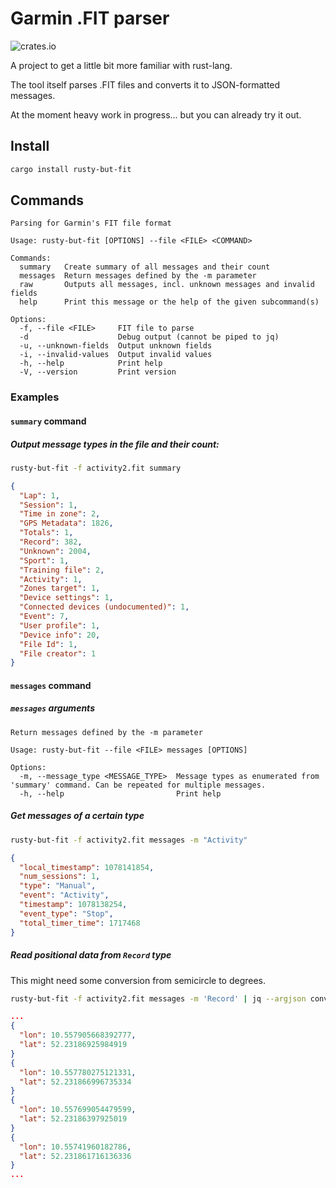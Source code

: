 # Garmin .FIT parser

![crates.io](https://img.shields.io/crates/v/rusty-but-fit.svg)

A project to get a little bit more familiar with rust-lang.

The tool itself parses .FIT files and converts it to JSON-formatted messages.

At the moment heavy work in progress... but you can already try it out.

## Install
```bash
cargo install rusty-but-fit
```

## Commands
```text
Parsing for Garmin's FIT file format

Usage: rusty-but-fit [OPTIONS] --file <FILE> <COMMAND>

Commands:
  summary   Create summary of all messages and their count
  messages  Return messages defined by the -m parameter
  raw       Outputs all messages, incl. unknown messages and invalid fields
  help      Print this message or the help of the given subcommand(s)

Options:
  -f, --file <FILE>     FIT file to parse
  -d                    Debug output (cannot be piped to jq)
  -u, --unknown-fields  Output unknown fields
  -i, --invalid-values  Output invalid values
  -h, --help            Print help
  -V, --version         Print version
```

### Examples

#### `summary` command
##### Output message types in the file and their count:
```bash
rusty-but-fit -f activity2.fit summary
```
```json
{
  "Lap": 1,
  "Session": 1,
  "Time in zone": 2,
  "GPS Metadata": 1826,
  "Totals": 1,
  "Record": 382,
  "Unknown": 2004,
  "Sport": 1,
  "Training file": 2,
  "Activity": 1,
  "Zones target": 1,
  "Device settings": 1,
  "Connected devices (undocumented)": 1,
  "Event": 7,
  "User profile": 1,
  "Device info": 20,
  "File Id": 1,
  "File creator": 1
}
```
#### `messages` command

##### `messages` arguments
```text
Return messages defined by the -m parameter

Usage: rusty-but-fit --file <FILE> messages [OPTIONS]

Options:
  -m, --message_type <MESSAGE_TYPE>  Message types as enumerated from 'summary' command. Can be repeated for multiple messages.
  -h, --help                         Print help
```
##### Get messages of a certain type
```bash
rusty-but-fit -f activity2.fit messages -m "Activity"
```
```json
{
  "local_timestamp": 1078141854,
  "num_sessions": 1,
  "type": "Manual",
  "event": "Activity",
  "timestamp": 1078138254,
  "event_type": "Stop",
  "total_timer_time": 1717468
}
```

##### Read positional data from `Record` type
This might need some conversion from semicircle to degrees.
```bash
rusty-but-fit -f activity2.fit messages -m 'Record' | jq --argjson conversion "$((2**31))" '.[].message | select (.position_long != null) | {lon: (."position_long" * 180/$conversion), lat: (."position_lat" * 180/$conversion)}'
```
```json
...
{
  "lon": 10.557905668392777,
  "lat": 52.23186925984919
}
{
  "lon": 10.557780275121331,
  "lat": 52.231866996735334
}
{
  "lon": 10.557699054479599,
  "lat": 52.23186397925019
}
{
  "lon": 10.55741960182786,
  "lat": 52.231861716136336
}
...
```
